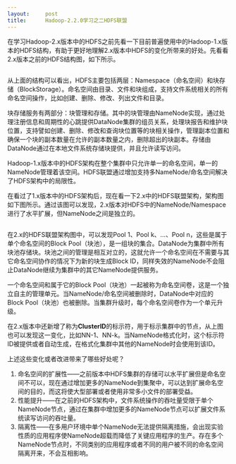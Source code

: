```yaml
---
layout:     post
title:      Hadoop-2.2.0学习之二HDFS联盟
---
```

<div id="article_content" class="article_content clearfix csdn-tracking-statistics" data-pid="blog" data-mod="popu_307" data-dsm="post">
								            <link rel="stylesheet" href="https://csdnimg.cn/release/phoenix/template/css/ck_htmledit_views-f76675cdea.css">
						<div class="htmledit_views" id="content_views">
                
<p>在学习Hadoop-2.x版本中的HDFS之前先看一下目前普遍使用中的Hadoop-1.x版本的HDFS结构，有助于更好地理解2.x版本中HDFS的变化所带来的好处。先看看2.x版本之前的HDFS结构图，如下所示。</p>
<p style="text-align:center;"><img src="https://img-blog.csdn.net/20140108100636093?watermark/2/text/aHR0cDovL2Jsb2cuY3Nkbi5uZXQvc2t5d2Fsa2VyX29ubHk=/font/5a6L5L2T/fontsize/400/fill/I0JBQkFCMA==/dissolve/70/gravity/SouthEast" alt=""><br></p>
<p>从上面的结构可以看出，HDFS主要包括两层：Namespace（命名空间）和块存储（BlockStorage）。命名空间由目录、文件和块组成，支持文件系统相关的所有命名空间操作，比如创建、删除、修改、列出文件和目录。<br></p>
<p>块存储服务有两部分：块管理和存储。其中的块管理由NameNode实现，通过处理注册信息和周期性的心跳提供DataNode集群的组员关系，处理块报告和维护块位置，支持譬如创建、删除、修改和查询块位置等的块相关操作，管理副本位置和确保一个块的副本数量在允许的副本数量之内，删除超出的块副本。存储由DataNode通过在本地文件系统存储块提供，并且允许读写访问。</p>
<p>Hadoop-1.x版本中的HDFS架构在整个集群中只允许单一的命名空间，单一的NameNode管理着该空间。HDFS联盟通过增加支持多NameNode/命名空间解决了HDFS架构中的局限性。</p>
<p>在看过了1.x版本中的HDFS架构后，现在看一下2.x中的HDFS联盟架构，架构图如下图所示。通过该图可以发现，2.x版本对HDFS中的NameNode/Namespace进行了水平扩展，但NameNode之间是独立的。</p>
<div style="text-align:center;"><img src="https://img-blog.csdn.net/20140108100820062" alt=""></div>
<p>在2.x的HDFS联盟架构图中，可以发现Pool 1、Pool k、…、Pool n，这些是属于单个命名空间的Block Pool（块池），是一组块的集合。DataNode为集群中所有块池存储块。块池之间的管理是相互对立的，这就允许一个命名空间在不需要与其它命名空间协作的情况下为新的块生成Block ID，同样失效的NameNode不会阻止DataNode继续为集群中的其它NameNode提供服务。</p>
<p>一个命名空间和属于它的Block Pool（块池）一起被称为命名空间卷，这是一个独立自主的管理单元。当NameNode/命名空间被删除时，DataNode中对应的Block Pool（块池）也被删除。当集群升级时，每个命名空间卷作为一个单元升级。</p>
<p>在2.x版本中还新增了称为<strong>ClusterID</strong>的标示符，用于标示集群中的节点，从上图也可以发现这一变化，比如NN-1、NN-k。当NameNode格式化时，这个标示符ID被提供或者自动生成，在格式化集群中其他的NameNode时会使用到该ID。</p>
<p>上述这些变化或者改进带来了哪些好处呢？</p>
<ol><li>命名空间的扩展性——之前版本中HDFS集群的存储可以水平扩展但是命名空间不可以，现在通过增加更多的NameNode到集聚中，可以达到扩展命名空间的目的，而这将使大型部署或者使用非常多小文件的部署受益。</li><li>性能提升——在之前的HDFS架构中，文件系统操作的吞吐量受限于单个NameNode节点，通过在集群中增加更多的NameNode节点可以扩展文件系统读写访问的吞吐量。</li><li>隔离性——在多用户环境中单个NameNode无法提供隔离措施，会出现实验性质的应用程序使NameNode超载而降低了关键应用程序的生产。存在多个NameNode节点时，不同类别的应用程序或者不同的用户被不同的命名空间隔离开来，不会互相影响。</li></ol>            </div>
                </div>